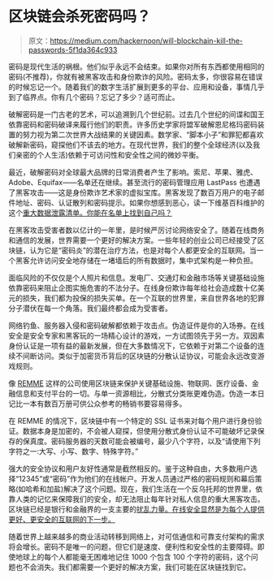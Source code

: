 # 区块链会杀死密码吗？

> 原文：<https://medium.com/hackernoon/will-blockchain-kill-the-passwords-5f1da364c933>

密码是现代生活的祸根。他们似乎永远不会结束。如果你对所有东西都使用相同的密码(不推荐)，你就有被黑客攻击和身份欺诈的风险。密码太多，你很容易在错误的时候忘记一个。随着我们的数字生活扩展到更多的平台、应用和设备，事情几乎到了临界点。你有几个密码？忘记了多少？适可而止。

破解密码是一门古老的艺术，可以追溯到几个世纪前。过去几个世纪的间谍和国王依靠密码和密码破译来履行他们的职责。许多历史学家将盟军破解恩尼格玛密码装置的努力视为第二次世界大战结果的关键因素。数学家、“脚本小子”和罪犯都喜欢破解新密码，窥探他们不该去的地方。在现代世界，我们的整个全球经济(以及我们亲密的个人生活)依赖于可访问性和安全性之间的微妙平衡。

最近，破解密码对全球最大品牌的日常消费者产生了影响。索尼、苹果、雅虎、Adobe、Equifax——名单还在继续。甚至流行的密码管理应用 LastPass 也遭遇了黑客攻击——这是身份欺诈艺术家的虚拟宝库。黑客发现了数百万用户的电子邮件地址、密码、认证散列和密码提示。如果你想感到恶心，读一下维基百科维护的这个[重大数据泄露清单。你能在名单上找到自己吗？](https://en.wikipedia.org/wiki/List_of_data_breaches)

在黑客攻击受害者数以亿计的一年里，是时候严厉讨论网络安全了。随着在线商务和通信的发展，世界需要一个更好的解决方案。一些年轻的创业公司已经接受了区块链，认为它是“密码炎”的潜在治疗方法，也是对每个人都更安全的互联网。当一个黑客允许访问安全地存储在一堵墙后的所有数据时，集中式架构是一种负担。

面临风险的不仅仅是个人照片和信息。发电厂、交通灯和金融市场等关键基础设施依靠密码来阻止企图实施危害的不法分子。在线身份欺诈每年给社会造成数十亿美元的损失，我们都为投保的损失买单。在一个互联的世界里，来自世界各地的犯罪分子潜伏在每一个角落。我们最终都会成为受害者。

网络钓鱼、服务器入侵和密码破解都依赖于攻击点。伪造证件是你的入场券。在线安全是安全专家和黑客玩的一场精心设计的游戏，一方试图领先于另一方。双因素身份认证是一项有益的最新发展，但在大多数情况下，它依赖于对第二个设备的连续不间断访问。类似于加密货币背后的区块链的分散认证协议，可能会永远改变游戏规则。

像 [REMME](https://www.remme.io/) 这样的公司使用区块链来保护关键基础设施、物联网、医疗设备、金融信息和支付平台的一切。与单一资源相比，分散式分类账更难伪造。伪造一本日记比一本有数百万册可供公众参考的畅销书要容易得多。

在 REMME 的情况下，区块链中有一个特定的 SSL 证书来对每个用户进行身份验证。数据本身是加密的，不会被人窥探，但使用分散式身份认证不可能破坏记录保存的保真度。密码服务器的天数可能会被编号，最少八个字符，以及“请使用下列字符之一:大写、小写、数字、特殊字符。”

强大的安全协议和用户友好性通常是截然相反的。鉴于这种自由，大多数用户选择“12345”或“密码”作为他们的在线帐户。开发人员通过严格的密码规则和幕后策略(如哈希和加盐)解决了这个问题。现在，我们生活在一个反乌托邦的世界里，依靠人类的记忆来保障我们的安全，却无法阻止每年针对私人信息的重大黑客攻击。区块链已经是银行和金融界的一支主要的[扰乱力量。在线安全显然是为每个人提供更好、更安全的互联网的下一步。](http://knowledge.wharton.upenn.edu/article/blockchain-technology-will-disrupt-financial-services-firms/)

随着世界上越来越多的商业活动转移到网络上，对可信通信和可靠支付架构的需求将会增长。密码不是唯一的问题，但它们是速度、便利性和安全性的主要障碍。即使地球上的每个人都能毫无困难地记住 1000 个包含 100 个字符的密码，这个问题也不会消失。我们都需要一个更好的解决方案，我们可能在区块链找到它。